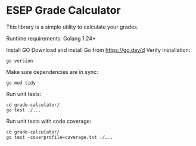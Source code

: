 # ESEP Grade Calculator

This library is a simple utility to calculate your grades.

Runtime requirements:
Golang 1.24+

Install GO
Download and install Go from https://go.dev/d
Verify installation:
```
go version
```

Make sure dependencies are in sync:
```
go mod tidy
```

Run unit tests:
```
cd grade-calculator/
go test ./...
```

Run unit tests with code coverage:
```
cd grade-calculator/
go test -coverprofile=coverage.txt ./...
```